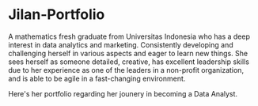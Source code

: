 # Jilan-Portfolio
A mathematics fresh graduate from Universitas Indonesia who has a deep interest in data analytics and marketing. Consistently developing and challenging herself in various aspects and eager to learn new things. She sees herself as someone detailed, creative, has excellent leadership skills due to her experience as one of the leaders in a non-profit organization, and is able to be agile in a fast-changing environment.

Here's her portfolio regarding her jounery in becoming a Data Analyst. 
